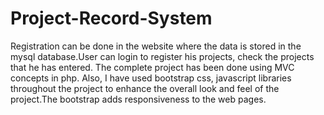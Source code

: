 # Project-Record-System
Registration can be done in the  website where the data is stored in the mysql database.User can login to register his projects, check the projects that he has entered.
The complete project has been done using MVC concepts in php. Also, I have used bootstrap css, javascript libraries throughout the project to enhance the overall look and feel of the project.The bootstrap adds responsiveness  to the web pages.

